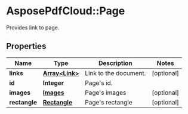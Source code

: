 ﻿# AsposePdfCloud::Page
Provides link to page.

## Properties
Name | Type | Description | Notes
------------ | ------------- | ------------- | -------------
**links** | [**Array&lt;Link&gt;**](Link.md) | Link to the document. | [optional] 
**id** | **Integer** | Page&#39;s id. | 
**images** | [**Images**](Images.md) | Page&#39;s images | [optional] 
**rectangle** | [**Rectangle**](Rectangle.md) | Page&#39;s rectangle | [optional] 


